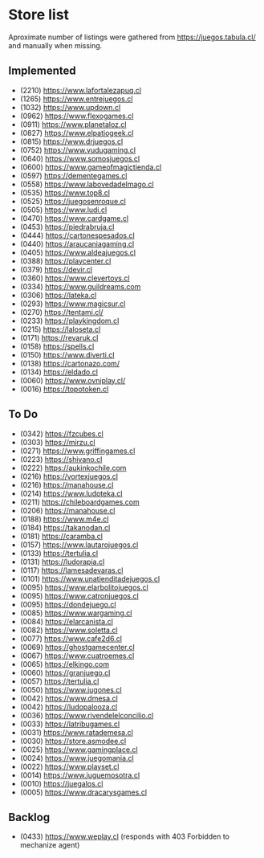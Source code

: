 # Store list

Aproximate number of listings were gathered from https://juegos.tabula.cl/ and manually when missing.

## Implemented

- (2210) https://www.lafortalezapuq.cl
- (1265) https://www.entrejuegos.cl
- (1032) https://www.updown.cl
- (0962) https://www.flexogames.cl
- (0911) https://www.planetaloz.cl
- (0827) https://www.elpatiogeek.cl
- (0815) https://www.drjuegos.cl
- (0752) https://www.vudugaming.cl
- (0640) https://www.somosjuegos.cl
- (0600) https://www.gameofmagictienda.cl
- (0597) https://dementegames.cl
- (0558) https://www.labovedadelmago.cl
- (0535) https://www.top8.cl
- (0525) https://juegosenroque.cl
- (0505) https://www.ludi.cl
- (0470) https://www.cardgame.cl
- (0453) https://piedrabruja.cl
- (0444) https://cartonespesados.cl
- (0440) https://araucaniagaming.cl
- (0405) https://www.aldeajuegos.cl
- (0388) https://playcenter.cl
- (0379) https://devir.cl
- (0360) https://www.clevertoys.cl
- (0334) https://www.guildreams.com
- (0306) https://lateka.cl
- (0293) https://www.magicsur.cl
- (0270) https://tentami.cl/
- (0233) https://playkingdom.cl
- (0215) https://laloseta.cl
- (0171) https://revaruk.cl
- (0158) https://spells.cl
- (0150) https://www.diverti.cl
- (0138) https://cartonazo.com/
- (0134) https://eldado.cl
- (0060) https://www.ovniplay.cl/
- (0016) https://topotoken.cl

## To Do

- (0342) https://fzcubes.cl
- (0303) https://mirzu.cl
- (0271) https://www.griffingames.cl
- (0223) https://shivano.cl
- (0222) https://aukinkochile.com
- (0216) https://vortexjuegos.cl
- (0216) https://manahouse.cl
- (0214) https://www.ludoteka.cl
- (0211) https://chileboardgames.com
- (0206) https://manahouse.cl
- (0188) https://www.m4e.cl
- (0184) https://takanodan.cl
- (0181) https://caramba.cl
- (0157) https://www.lautarojuegos.cl
- (0133) https://tertulia.cl
- (0131) https://ludorapia.cl
- (0117) https://lamesadevaras.cl
- (0101) https://www.unatienditadejuegos.cl
- (0095) https://www.elarbolitojuegos.cl
- (0095) https://www.catronjuegos.cl
- (0095) https://dondejuego.cl
- (0085) https://www.wargaming.cl
- (0084) https://elarcanista.cl
- (0082) https://www.soletta.cl
- (0077) https://www.cafe2d6.cl
- (0069) https://ghostgamecenter.cl
- (0067) https://www.cuatroemes.cl
- (0065) https://elkingo.com
- (0060) https://granjuego.cl
- (0057) https://tertulia.cl
- (0050) https://www.jugones.cl
- (0042) https://www.dmesa.cl
- (0042) https://ludopalooza.cl
- (0036) https://www.rivendelelconcilio.cl
- (0033) https://latribugames.cl
- (0031) https://www.ratademesa.cl
- (0030) https://store.asmodee.cl
- (0025) https://www.gamingplace.cl
- (0024) https://www.juegomania.cl
- (0022) https://www.playset.cl
- (0014) https://www.juguemosotra.cl
- (0010) https://juegalos.cl
- (0005) https://www.dracarysgames.cl

## Backlog

- (0433) https://www.weplay.cl (responds with 403 Forbidden to mechanize agent)
